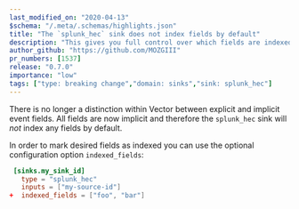 ```yaml
---
last_modified_on: "2020-04-13"
$schema: "/.meta/.schemas/highlights.json"
title: "The `splunk_hec` sink does not index fields by default"
description: "This gives you full control over which fields are indexed"
author_github: "https://github.com/MOZGIII"
pr_numbers: [1537]
release: "0.7.0"
importance: "low"
tags: ["type: breaking change","domain: sinks","sink: splunk_hec"]
---
```


There is no longer a distinction within Vector between explicit and implicit
event fields. All fields are now implicit and therefore the `splunk_hec` sink
will _not_ index any fields by default.

In order to mark desired fields as indexed you can use the optional configuration
option `indexed_fields`:

```toml title="vector.toml"
 [sinks.my_sink_id]
   type = "splunk_hec"
   inputs = ["my-source-id"]
+  indexed_fields = ["foo", "bar"]
```



